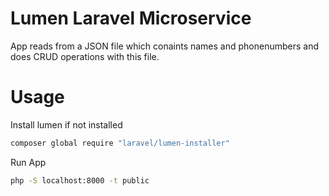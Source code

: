 # Lumen Laravel Microservice
App reads from a JSON file which conaints names and phonenumbers and does CRUD operations with this file.

# Usage

Install lumen if not installed

```bash
composer global require "laravel/lumen-installer"
```

Run App
```bash
php -S localhost:8000 -t public
```
